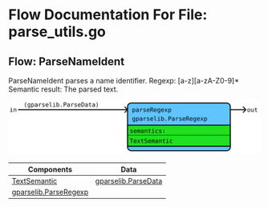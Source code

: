 # Flow Documentation For File: parse_utils.go

## Flow: ParseNameIdent
ParseNameIdent parses a name identifier.
Regexp: [a-z][a-zA-Z0-9]*
Semantic result: The parsed text.

![Flow: ParseNameIdent](./ParseNameIdent.svg)

Components | Data
---------- | -----
[TextSemantic](parse_utils.go#L208L211) | [gparselib.ParseData](https://github.com/flowdev/gparselib/blob/master/base.go#L105L109)
[gparselib.ParseRegexp](https://github.com/flowdev/gparselib/blob/master/simple_parser.go#L157L179) | 


